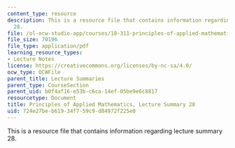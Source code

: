 ```yaml
---
content_type: resource
description: This is a resource file that contains information regarding lecture summary
  28.
file: /ol-ocw-studio-app/courses/18-311-principles-of-applied-mathematics-spring-2014/724e27beb61934f759c9d84972f225e0_MIT18_311S14_Lecture28.pdf
file_size: 70196
file_type: application/pdf
learning_resource_types:
- Lecture Notes
license: https://creativecommons.org/licenses/by-nc-sa/4.0/
ocw_type: OCWFile
parent_title: Lecture Summaries
parent_type: CourseSection
parent_uid: b0f4af16-e53b-c6ca-14ef-05be9e6c8817
resourcetype: Document
title: Principles of Applied Mathematics, Lecture Summary 28
uid: 724e27be-b619-34f7-59c9-d84972f225e0
---
```

This is a resource file that contains information regarding lecture summary 28.
